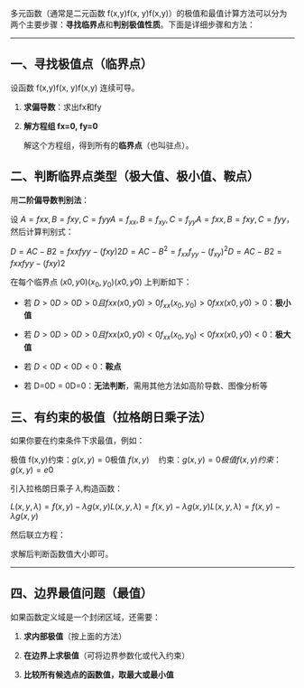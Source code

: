 多元函数（通常是二元函数 f(x,y)f(x, y)f(x,y)）的极值和最值计算方法可以分为两个主要步骤：**寻找临界点**和**判别极值性质**。下面是详细步骤和方法：

---

## 一、寻找极值点（临界点）

设函数 f(x,y)f(x, y)f(x,y) 连续可导。

1. **求偏导数**：求出fx和fy
2. **解方程组 fx=0, fy=0**
    
    解这个方程组，得到所有的**临界点**（也叫驻点）。
## 二、判断临界点类型（极大值、极小值、鞍点）

用**二阶偏导数判别法**：

设 $A=fxx,B=fxy,C=fyyA = f_{xx}, B = f_{xy}, C = f_{yy}A=fxx​,B=fxy​,C=fyy$​，然后计算判别式：

$D=AC−B2=fxxfyy−(fxy)2D = AC - B^2 = f_{xx}f_{yy} - (f_{xy})^2D=AC−B2=fxx​fyy​−(fxy​)2$

在每个临界点 $(x0,y0)(x_0, y_0)(x0​,y0​)$ 上判断如下：

- 若 $D>0D > 0D>0 且 fxx(x0,y0)>0f_{xx}(x_0, y_0) > 0fxx​(x0​,y0​)>0$：**极小值**
    
- 若 $D>0D > 0D>0 且 fxx(x0,y0)<0f_{xx}(x_0, y_0) < 0fxx​(x0​,y0​)<0$：**极大值**
    
- 若 $D<0D < 0D<0$：**鞍点**
    
- 若 D=0D = 0D=0：**无法判断**，需用其他方法如高阶导数、图像分析等
## 三、有约束的极值（拉格朗日乘子法）

如果你要在约束条件下求最值，例如：

极值 f(x,y)约束：$g(x,y)=0\text{极值 } f(x, y) \quad \text{约束：} g(x, y) = 0极值 f(x,y)约束：g(x,y)=e0$

引入拉格朗日乘子 $λ$,构造函数：

$L(x,y,λ)=f(x,y)−λg(x,y)L(x, y, \lambda) = f(x, y) - \lambda g(x, y)L(x,y,λ)=f(x,y)−λg(x,y)$

然后联立方程：

求解后判断函数值大小即可。

---

## 四、边界最值问题（最值）

如果函数定义域是一个封闭区域，还需要：

1. **求内部极值**（按上面的方法）
    
2. **在边界上求极值**（可将边界参数化或代入约束）
    
3. **比较所有候选点的函数值，取最大或最小值**